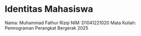 # Identitas Mahasiswa

Nama: Muhammad Fathur Rizqi
NIM: D1041221020
Mata Kuliah: Pemrograman Perangkat Bergerak 2025